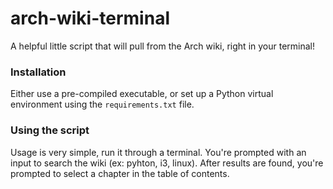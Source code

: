 # arch-wiki-terminal
A helpful little script that will pull from the Arch wiki, right in your terminal!

### Installation
Either use a pre-compiled executable, or set up a Python virtual environment using the `requirements.txt` file.

### Using the script
Usage is very simple, run it through a terminal. You're prompted with an input to search the wiki (ex: pyhton, i3, linux). After results are found, you're prompted to select a chapter in the table of contents.
